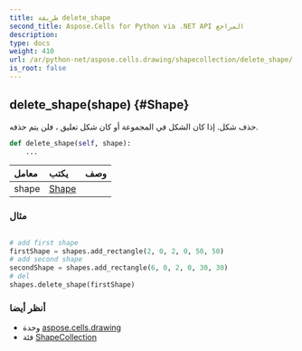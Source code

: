 ```yaml
---
title: طريقة delete_shape
second_title: Aspose.Cells for Python via .NET API المراجع
description:
type: docs
weight: 410
url: /ar/python-net/aspose.cells.drawing/shapecollection/delete_shape/
is_root: false
---
```

##  delete_shape(shape) {#Shape}
حذف شكل. إذا كان الشكل في المجموعة أو كان شكل تعليق ، فلن يتم حذفه.



```python
def delete_shape(self, shape):
    ...
```


| معامل| يكتب| وصف|
| :- | :- | :- |
| shape | [Shape](/cells/ar/python-net/aspose.cells.drawing/shape) |  |

###  مثال

```python

# add first shape
firstShape = shapes.add_rectangle(2, 0, 2, 0, 50, 50)
# add second shape
secondShape = shapes.add_rectangle(6, 0, 2, 0, 30, 30)
# del
shapes.delete_shape(firstShape)

```



###  أنظر أيضا
* وحدة [aspose.cells.drawing](../../)
* فئة [ShapeCollection](/cells/ar/python-net/aspose.cells.drawing/shapecollection)
